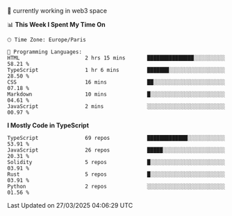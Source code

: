 🔭 currently working in web3 space

<!--START_SECTION:waka-->
📊 **This Week I Spent My Time On** 

```text
🕑︎ Time Zone: Europe/Paris

💬 Programming Languages: 
HTML                     2 hrs 15 mins       ███████████████░░░░░░░░░░   58.21 % 
TypeScript               1 hr 6 mins         ███████░░░░░░░░░░░░░░░░░░   28.50 % 
CSS                      16 mins             ██░░░░░░░░░░░░░░░░░░░░░░░   07.18 % 
Markdown                 10 mins             █░░░░░░░░░░░░░░░░░░░░░░░░   04.61 % 
JavaScript               2 mins              ░░░░░░░░░░░░░░░░░░░░░░░░░   00.97 % 
```

**I Mostly Code in TypeScript** 

```text
TypeScript               69 repos            █████████████░░░░░░░░░░░░   53.91 % 
JavaScript               26 repos            █████░░░░░░░░░░░░░░░░░░░░   20.31 % 
Solidity                 5 repos             █░░░░░░░░░░░░░░░░░░░░░░░░   03.91 % 
Rust                     5 repos             █░░░░░░░░░░░░░░░░░░░░░░░░   03.91 % 
Python                   2 repos             ░░░░░░░░░░░░░░░░░░░░░░░░░   01.56 % 
```




 Last Updated on 27/03/2025 04:06:29 UTC
<!--END_SECTION:waka-->
